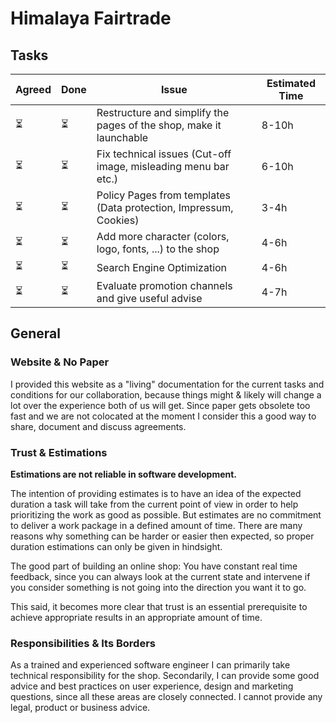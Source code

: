 # Himalaya Fairtrade

## Tasks

| Agreed | Done | Issue                                                              | Estimated Time |
| ------ | ---- | ------------------------------------------------------------------ | -------------- |
| ⏳      | ⏳    | Restructure and simplify the pages of the shop, make it launchable | 8-10h          |
| ⏳      | ⏳    | Fix technical issues (Cut-off image, misleading menu bar etc.)     | 6-10h          |
| ⏳      | ⏳    | Policy Pages from templates (Data protection, Impressum, Cookies)  | 3-4h           |
| ⏳      | ⏳    | Add more character (colors, logo, fonts, ...) to the shop          | 4-6h           |
| ⏳      | ⏳    | Search Engine Optimization                                         | 4-6h           |
| ⏳      | ⏳    | Evaluate promotion channels and give useful advise                 | 4-7h           |


## General
### Website & No Paper
I provided this website as a "living" documentation for the current tasks and conditions for our collaboration, because things might & likely will change a lot over the experience both of us will get. Since paper gets obsolete too fast and we are not colocated at the moment I consider this a good way to share, document and discuss agreements. 

### Trust & Estimations
**Estimations are not reliable in software development.**

The intention of providing estimates is to have an idea of the expected duration a task will take from the current point of view in order to help prioritizing the work as good as possible. But estimates are no commitment to deliver a work package in a defined amount of time. There are many reasons why something can be harder or easier then expected, so proper duration estimations can only be given in hindsight.

The good part of building an online shop: You have constant real time feedback, since you can always look at the current state and intervene if you consider something is not going into the direction you want it to go.

This said, it becomes more clear that trust is an essential prerequisite to achieve appropriate results in an appropriate amount of time.

### Responsibilities & Its Borders
As a trained and experienced software engineer I can primarily take technical responsibility for the shop. Secondarily, I can provide some good advice and best practices on user experience, design and marketing questions, since all these areas are closely connected. I cannot provide any legal, product or business advice.
